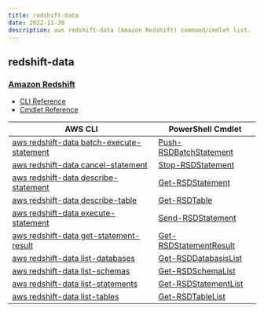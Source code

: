 ```yaml
---
title: redshift-data
date: 2022-11-30
description: aws redshift-data (Amazon Redshift) command/cmdlet list.
---
```


## redshift-data

### [Amazon Redshift](https://aws.amazon.com/redshift/)

* [CLI Reference](https://docs.aws.amazon.com/cli/latest/reference/redshift-data/index.html)
* [Cmdlet Reference](https://docs.aws.amazon.com/powershell/latest/reference/items/RedshiftDataAPIService_cmdlets.html)

|AWS CLI|PowerShell Cmdlet|
|----|----|
|[aws redshift-data batch-execute-statement](https://docs.aws.amazon.com/cli/latest/reference/redshift-data/batch-execute-statement.html)|[Push-RSDBatchStatement](https://docs.aws.amazon.com/powershell/latest/reference/items/Push-RSDBatchStatement.html)|
|[aws redshift-data cancel-statement](https://docs.aws.amazon.com/cli/latest/reference/redshift-data/cancel-statement.html)|[Stop-RSDStatement](https://docs.aws.amazon.com/powershell/latest/reference/items/Stop-RSDStatement.html)|
|[aws redshift-data describe-statement](https://docs.aws.amazon.com/cli/latest/reference/redshift-data/describe-statement.html)|[Get-RSDStatement](https://docs.aws.amazon.com/powershell/latest/reference/items/Get-RSDStatement.html)|
|[aws redshift-data describe-table](https://docs.aws.amazon.com/cli/latest/reference/redshift-data/describe-table.html)|[Get-RSDTable](https://docs.aws.amazon.com/powershell/latest/reference/items/Get-RSDTable.html)|
|[aws redshift-data execute-statement](https://docs.aws.amazon.com/cli/latest/reference/redshift-data/execute-statement.html)|[Send-RSDStatement](https://docs.aws.amazon.com/powershell/latest/reference/items/Send-RSDStatement.html)|
|[aws redshift-data get-statement-result](https://docs.aws.amazon.com/cli/latest/reference/redshift-data/get-statement-result.html)|[Get-RSDStatementResult](https://docs.aws.amazon.com/powershell/latest/reference/items/Get-RSDStatementResult.html)|
|[aws redshift-data list-databases](https://docs.aws.amazon.com/cli/latest/reference/redshift-data/list-databases.html)|[Get-RSDDatabasisList](https://docs.aws.amazon.com/powershell/latest/reference/items/Get-RSDDatabasisList.html)|
|[aws redshift-data list-schemas](https://docs.aws.amazon.com/cli/latest/reference/redshift-data/list-schemas.html)|[Get-RSDSchemaList](https://docs.aws.amazon.com/powershell/latest/reference/items/Get-RSDSchemaList.html)|
|[aws redshift-data list-statements](https://docs.aws.amazon.com/cli/latest/reference/redshift-data/list-statements.html)|[Get-RSDStatementList](https://docs.aws.amazon.com/powershell/latest/reference/items/Get-RSDStatementList.html)|
|[aws redshift-data list-tables](https://docs.aws.amazon.com/cli/latest/reference/redshift-data/list-tables.html)|[Get-RSDTableList](https://docs.aws.amazon.com/powershell/latest/reference/items/Get-RSDTableList.html)|

